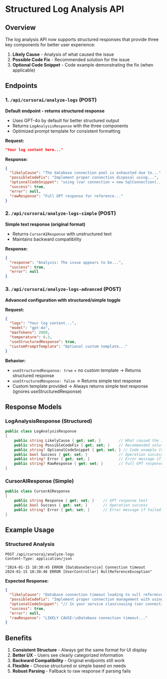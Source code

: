 # Structured Log Analysis API

## Overview

The log analysis API now supports structured responses that provide three key components for better user experience:

1. **Likely Cause** - Analysis of what caused the issue
2. **Possible Code Fix** - Recommended solution for the issue  
3. **Optional Code Snippet** - Code example demonstrating the fix (when applicable)

## Endpoints

### 1. `/api/cursorai/analyze-logs` (POST)
**Default endpoint - returns structured response**

- Uses GPT-4o by default for better structured output
- Returns `LogAnalysisResponse` with the three components
- Optimized prompt template for consistent formatting

**Request:**
```json
"Your log content here..."
```

**Response:**
```json
{
  "likelyCause": "The database connection pool is exhausted due to...",
  "possibleCodeFix": "Implement proper connection disposal using...",
  "optionalCodeSnippet": "using (var connection = new SqlConnection(...))\n{\n    // Your code here\n}",
  "success": true,
  "error": null,
  "rawResponse": "Full GPT response for reference..."
}
```

### 2. `/api/cursorai/analyze-logs-simple` (POST)
**Simple text response (original format)**

- Returns `CursorAIResponse` with unstructured text
- Maintains backward compatibility

**Response:**
```json
{
  "response": "Analysis: The issue appears to be...",
  "success": true,
  "error": null
}
```

### 3. `/api/cursorai/analyze-logs-advanced` (POST)
**Advanced configuration with structured/simple toggle**

**Request:**
```json
{
  "logs": "Your log content...",
  "model": "gpt-4o",
  "maxTokens": 2000,
  "temperature": 0.3,
  "useStructuredResponse": true,
  "customPromptTemplate": "Optional custom template..."
}
```

**Behavior:**
- `useStructuredResponse: true` + no custom template → Returns structured response
- `useStructuredResponse: false` → Returns simple text response  
- Custom template provided → Always returns simple text response (ignores useStructuredResponse)

## Response Models

### LogAnalysisResponse (Structured)
```csharp
public class LogAnalysisResponse
{
    public string LikelyCause { get; set; }        // What caused the issue
    public string PossibleCodeFix { get; set; }    // Recommended solution
    public string? OptionalCodeSnippet { get; set; } // Code example (nullable)
    public bool Success { get; set; }              // Operation success
    public string? Error { get; set; }             // Error message if failed
    public string? RawResponse { get; set; }       // Full GPT response for reference
}
```

### CursorAIResponse (Simple)
```csharp
public class CursorAIResponse
{
    public string Response { get; set; }    // GPT response text
    public bool Success { get; set; }       // Operation success
    public string? Error { get; set; }      // Error message if failed
}
```

## Example Usage

### Structured Analysis
```http
POST /api/cursorai/analyze-logs
Content-Type: application/json

"2024-01-15 10:30:45 ERROR [DatabaseService] Connection timeout
2024-01-15 10:30:46 ERROR [UserController] NullReferenceException"
```

**Expected Response:**
```json
{
  "likelyCause": "Database connection timeout leading to null reference when trying to access user data. The connection pool appears to be exhausted.",
  "possibleCodeFix": "Implement proper connection management with using statements and consider increasing the connection pool size or timeout values.",
  "optionalCodeSnippet": "// In your service class\nusing (var connection = new SqlConnection(connectionString))\n{\n    await connection.OpenAsync();\n    // Your query here\n}",
  "success": true,
  "error": null,
  "rawResponse": "LIKELY CAUSE:\nDatabase connection timeout..."
}
```

## Benefits

1. **Consistent Structure** - Always get the same format for UI display
2. **Better UX** - Users see clearly categorized information
3. **Backward Compatibility** - Original endpoints still work
4. **Flexible** - Choose structured or simple based on needs
5. **Robust Parsing** - Fallback to raw response if parsing fails